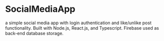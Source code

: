 # SocialMediaApp

a simple social media app with login authentication and like/unlike post functionality. Built with Node.js, React.js, and Typescript. Firebase used as back-end database storage.
